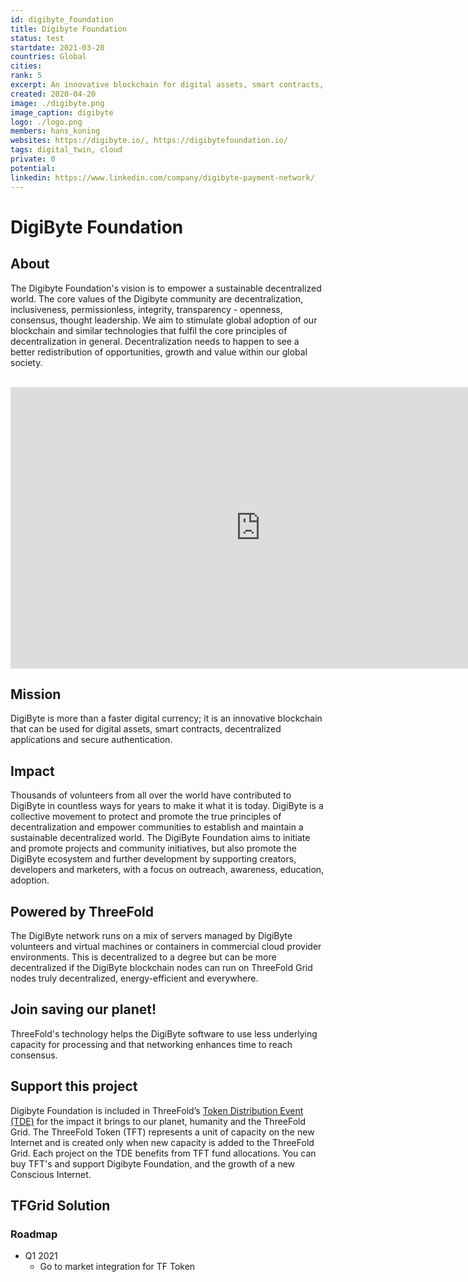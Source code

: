```yaml
---
id: digibyte_foundation
title: Digibyte Foundation
status: test
startdate: 2021-03-20
countries: Global
cities:
rank: 5
excerpt: An innovative blockchain for digital assets, smart contracts, dApps and secure authentication.
created: 2020-04-20
image: ./digibyte.png
image_caption: digibyte
logo: ./logo.png
members: hans_koning
websites: https://digibyte.io/, https://digibytefoundation.io/
tags: digital_twin, cloud
private: 0
potential:
linkedin: https://www.linkedin.com/company/digibyte-payment-network/
---
```



# DigiByte Foundation

## About

The Digibyte Foundation's vision is to empower a sustainable decentralized world. The core values of the Digibyte community are decentralization, inclusiveness, permissionless, integrity, transparency - openness, consensus, thought leadership. We aim to stimulate global adoption of our blockchain and similar technologies that fulfil the core principles of decentralization in general. Decentralization needs to happen to see a better redistribution of opportunities, growth and value within our global society.

<BR>

<iframe src="https://player.vimeo.com/video/413179934" width="800" height="450" frameborder="0" allow="autoplay; fullscreen" allowfullscreen></iframe>

<BR>


## Mission

DigiByte is more than a faster digital currency; it is an innovative blockchain that can be used for digital assets, smart contracts, decentralized applications and secure authentication.

## Impact

Thousands of volunteers from all over the world have contributed to DigiByte in countless ways for years to make it what it is today. DigiByte is a collective movement to protect and promote the true principles of decentralization and empower communities to establish and maintain a sustainable decentralized world. The DigiByte Foundation aims to initiate and promote projects and community initiatives, but also promote the DigiByte ecosystem and further development by supporting creators, developers and marketers, with a focus on outreach, awareness, education, adoption.

## Powered by ThreeFold

The DigiByte network runs on a mix of servers managed by DigiByte volunteers and virtual machines or containers in commercial cloud provider environments.  This is decentralized to a degree but can be more decentralized if the DigiByte blockchain nodes can run on ThreeFold Grid nodes truly decentralized, energy-efficient and everywhere. 

## Join saving our planet!

ThreeFold's technology helps the DigiByte software to use less underlying capacity for processing and that networking enhances time to reach consensus.

## Support this project

Digibyte Foundation is included in ThreeFold’s [Token Distribution Event (TDE)](https://wiki.threefold.io/#/tdeoverview)</a> for the impact it brings to our planet, humanity and the ThreeFold Grid.
The ThreeFold Token (TFT) represents a unit of capacity on the new Internet and is created only when new capacity is added to the ThreeFold Grid.
Each project on the TDE benefits from TFT fund allocations. You can buy TFT's and support Digibyte Foundation, and the growth of a new Conscious Internet.

## TFGrid Solution

### Roadmap

- Q1 2021
  - Go to market integration for TF Token
